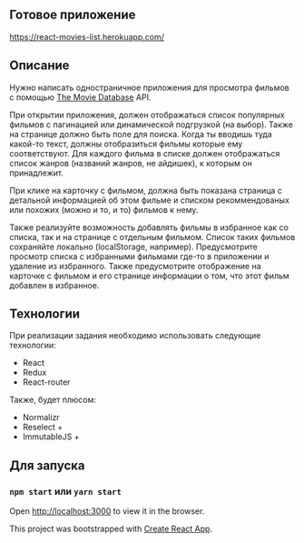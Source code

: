 ## Готовое приложение 
https://react-movies-list.herokuapp.com/
## Описание

Нужно написать одностраничное приложения для просмотра фильмов с помощью [The Movie Database](https://www.themoviedb.org/) API.

При открытии приложения, должен отображаться список популярных фильмов с пагинацией или динамической подгрузкой (на выбор). Также на странице должно быть поле для поиска. Когда ты вводишь туда какой-то текст, должны отобразиться фильмы которые ему соответствуют. Для каждого фильма в списке должен отображаться список жанров (названий жанров, не айдишек), к которым он принадлежит.

При клике на карточку с фильмом, должна быть показана страница с детальной информацией об этом фильме и списком рекоммендованых или похожих (можно и то, и то) фильмов к нему.

Также реализуйте возможность добавлять фильмы в избранное как со списка, так и на странице с отдельным фильмом. Список таких фильмов сохраняйте локально (localStorage, например). Предусмотрите просмотр списка с избранными фильмами где-то в приложении и удаление из избранного. Также предусмотрите отображение на карточке с фильмом и его странице информации о том, что этот фильм добавлен в избранное.


## Технологии

При реализации задания необходимо использовать следующие технологии:

- React
- Redux
- React-router

Также, будет плюсом:

- Normalizr
- Reselect +
- ImmutableJS +

## Для запуска 

### `npm start` или `yarn start`

Open [http://localhost:3000](http://localhost:3000) to view it in the browser.
 
 This project was bootstrapped with [Create React App](https://github.com/facebookincubator/create-react-app).
